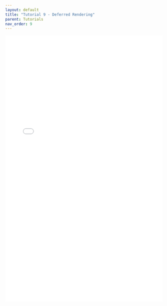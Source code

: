 ```yaml
---
layout: default
title: "Tutorial 9 - Deferred Rendering"
parent: Tutorials
nav_order: 9
---
```


<embed src="{{ site.baseurl }}/pdfs/Tutorial%209%20-%20Deferred%20Rendering.pdf" width="100%" height="850px" />